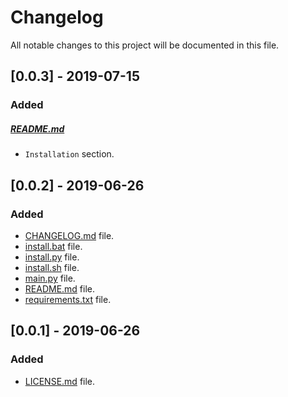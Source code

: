 # Changelog

All notable changes to this project will be documented in this file.

## [0.0.3] - 2019-07-15

### Added

##### [README.md](README.md)

- `Installation` section.

## [0.0.2] - 2019-06-26

### Added

- [CHANGELOG.md](CHANGELOG.md) file.
- [install.bat](install.bat) file.
- [install.py](install.py) file.
- [install.sh](install.sh) file.
- [main.py](main.py) file.
- [README.md](README.md) file.
- [requirements.txt](requirements.txt) file.

## [0.0.1] - 2019-06-26

### Added

- [LICENSE.md](LICENSE.md) file.
